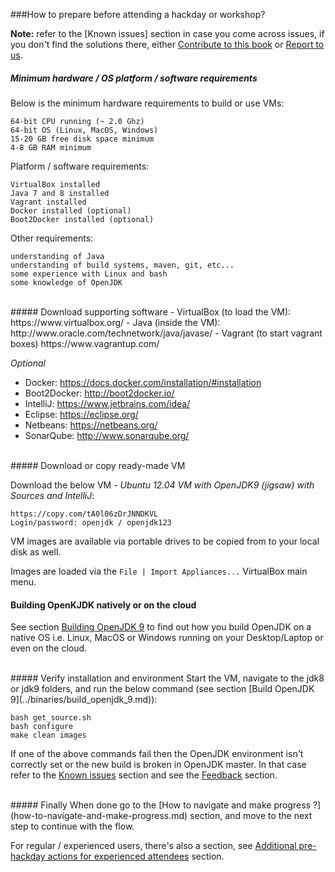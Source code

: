 ###How to prepare before attending a hackday or workshop?

**Note:** refer to the [Known issues] section in case you come across issues, if you don't find the solutions there, either [Contribute to this book](contributors.md) or [Report to us](feedback.md).

##### Minimum hardware / OS platform / software requirements
Below is the minimum hardware requirements to build or use VMs:

    64-bit CPU running (~ 2.0 Ghz)
    64-bit OS (Linux, MacOS, Windows)
    15-20 GB free disk space minimum
    4-8 GB RAM minimum

Platform / software requirements:

    VirtualBox installed
    Java 7 and 8 installed
    Vagrant installed
    Docker installed (optional)
    Boot2Docker installed (optional)
    
Other requirements:

    understanding of Java
    understanding of build systems, maven, git, etc... 
    some experience with Linux and bash
    some knowledge of OpenJDK
<br/>
##### Download supporting software
- VirtualBox (to load the VM): https://www.virtualbox.org/
- Java (inside the VM): http://www.oracle.com/technetwork/java/javase/
- Vagrant (to start vagrant boxes) https://www.vagrantup.com/

_Optional_
- Docker: https://docs.docker.com/installation/#installation
- Boot2Docker: http://boot2docker.io/
- IntelliJ: https://www.jetbrains.com/idea/
- Eclipse: https://eclipse.org/
- Netbeans: https://netbeans.org/
- SonarQube: http://www.sonarqube.org/

<br/>
##### Download or copy ready-made VM

Download the below VM - _Ubuntu 12.04 VM with OpenJDK9 (jigsaw) with Sources and IntelliJ_:
    
    https://copy.com/tA0l06zDrJNNDKVL
    Login/password: openjdk / openjdk123

VM images are available via portable drives to be copied from to your local disk as well. 

Images are loaded via the ```File | Import Appliances...``` VirtualBox main menu.

#### Building OpenKJDK natively or on the cloud

See section [Building OpenJDK 9](../binaries/build_openjdk_9.md) to find out how you build OpenJDK on a native OS i.e. Linux, MacOS or Windows running on your Desktop/Laptop or even on the cloud.

<br/>
##### Verify installation and environment
Start the VM, navigate to the jdk8 or jdk9 folders, and run the below command (see section [Build OpenJDK 9](../binaries/build_openjdk_9.md)):

```
bash get_source.sh
bash configure
make clean images
```

If one of the above commands fail then the OpenJDK environment isn't correctly set or the new build is broken in OpenJDK master. In that case refer to the [Known issues](../known-issues/known_issues.md) section and see the [Feedback](../feedback.md) section.

<br/>
##### Finally
When done go to the [How to navigate and make progress ?](how-to-navigate-and-make-progress.md) section, and move to the next step to continue with the flow.

For regular / experienced users, there's also a section, see [Additional pre-hackday actions for experienced attendees](additional-pre-hackday-actions-experienced.md) section.